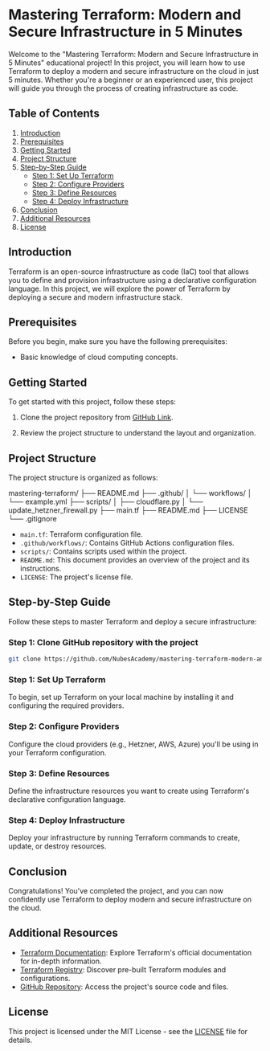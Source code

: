 # Mastering Terraform: Modern and Secure Infrastructure in 5 Minutes

Welcome to the "Mastering Terraform: Modern and Secure Infrastructure in 5 Minutes" educational project! In this project, you will learn how to use Terraform to deploy a modern and secure infrastructure on the cloud in just 5 minutes. Whether you're a beginner or an experienced user, this project will guide you through the process of creating infrastructure as code.

## Table of Contents

1. [Introduction](#introduction)
2. [Prerequisites](#prerequisites)
3. [Getting Started](#getting-started)
4. [Project Structure](#project-structure)
5. [Step-by-Step Guide](#step-by-step-guide)
    - [Step 1: Set Up Terraform](#step-1-set-up-terraform)
    - [Step 2: Configure Providers](#step-2-configure-providers)
    - [Step 3: Define Resources](#step-3-define-resources)
    - [Step 4: Deploy Infrastructure](#step-4-deploy-infrastructure)
6. [Conclusion](#conclusion)
7. [Additional Resources](#additional-resources)
8. [License](#license)

## Introduction

Terraform is an open-source infrastructure as code (IaC) tool that allows you to define and provision infrastructure using a declarative configuration language. In this project, we will explore the power of Terraform by deploying a secure and modern infrastructure stack.

## Prerequisites

Before you begin, make sure you have the following prerequisites:

- Basic knowledge of cloud computing concepts.

## Getting Started

To get started with this project, follow these steps:

1. Clone the project repository from [GitHub Link](https://github.com/NubesAcademy/mastering-terraform-modern-and-secure-infrastructure-in-5-minutes).

2. Review the project structure to understand the layout and organization.

## Project Structure

The project structure is organized as follows:

mastering-terraform/
├── README.md
├── .github/
│ └── workflows/
│   └── example.yml
├── scripts/
│ ├── cloudflare.py
│ └── update_hetzner_firewall.py 
├── main.tf
├── README.md
├── LICENSE
└── .gitignore


- `main.tf`: Terraform configuration file.
- `.github/workflows/`: Contains GitHub Actions configuration files.
- `scripts/`: Contains scripts used within the project.
- `README.md`: This document provides an overview of the project and its instructions.
- `LICENSE`: The project's license file.

## Step-by-Step Guide

Follow these steps to master Terraform and deploy a secure infrastructure:

### Step 1: Clone GitHub repository with the project 

```bash
git clone https://github.com/NubesAcademy/mastering-terraform-modern-and-secure-infrastructure-in-5-minutes.git
```

### Step 1: Set Up Terraform

To begin, set up Terraform on your local machine by installing it and configuring the required providers.

### Step 2: Configure Providers

Configure the cloud providers (e.g., Hetzner, AWS, Azure) you'll be using in your Terraform configuration.

### Step 3: Define Resources

Define the infrastructure resources you want to create using Terraform's declarative configuration language.

### Step 4: Deploy Infrastructure

Deploy your infrastructure by running Terraform commands to create, update, or destroy resources.

## Conclusion

Congratulations! You've completed the project, and you can now confidently use Terraform to deploy modern and secure infrastructure on the cloud.

## Additional Resources

- [Terraform Documentation](https://www.terraform.io/docs/index.html): Explore Terraform's official documentation for in-depth information.
- [Terraform Registry](https://registry.terraform.io/): Discover pre-built Terraform modules and configurations.
- [GitHub Repository](https://github.com/NubesAcademy/mastering-terraform-modern-and-secure-infrastructure-in-5-minutes): Access the project's source code and files.

## License

This project is licensed under the MIT License - see the [LICENSE](LICENSE) file for details.
